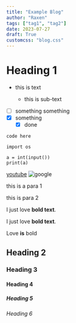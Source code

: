 ```yaml
---
title: "Example Blog"
author: "Raxen"
tags: ["tag1", "tag2"]
date: 2023-07-27
draft: True
customcss: "blog.css"
---
```


# Heading 1

- this is text

  - this is sub-text

- [ ] something something
- [x] something
  - [x] done

`code here`

```python3
import os

a = int(input())
print(a)
```

[youtube](https://youtube.com)
![google](https://external-content.duckduckgo.com/iu/?u=https%3A%2F%2Fi.ytimg.com%2Fvi%2FnPOXKGUhSXs%2Fmaxresdefault.jpg&f=1&nofb=1&ipt=9e16fe40cf667f32e3790146888e2b7529fb864911591855ae7b99cdc63d00cf&ipo=images)

this is a para 1

this is para 2

I just love **bold text**.

I just love **bold text**.

Love **is** bold

## Heading 2

### Heading 3

#### Heading 4

##### Heading 5

###### Heading 6
